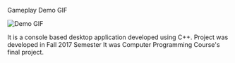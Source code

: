 Gameplay Demo GIF

![Demo GIF](https://github.com/MrTee99/Tic-Tac-Toe-Game/blob/main/Demo%20GIF/Demo_GIF.gif)

It is a console based desktop application developed using C++.
Project was developed in Fall 2017 Semester
It was Computer Programming Course's final project.  
